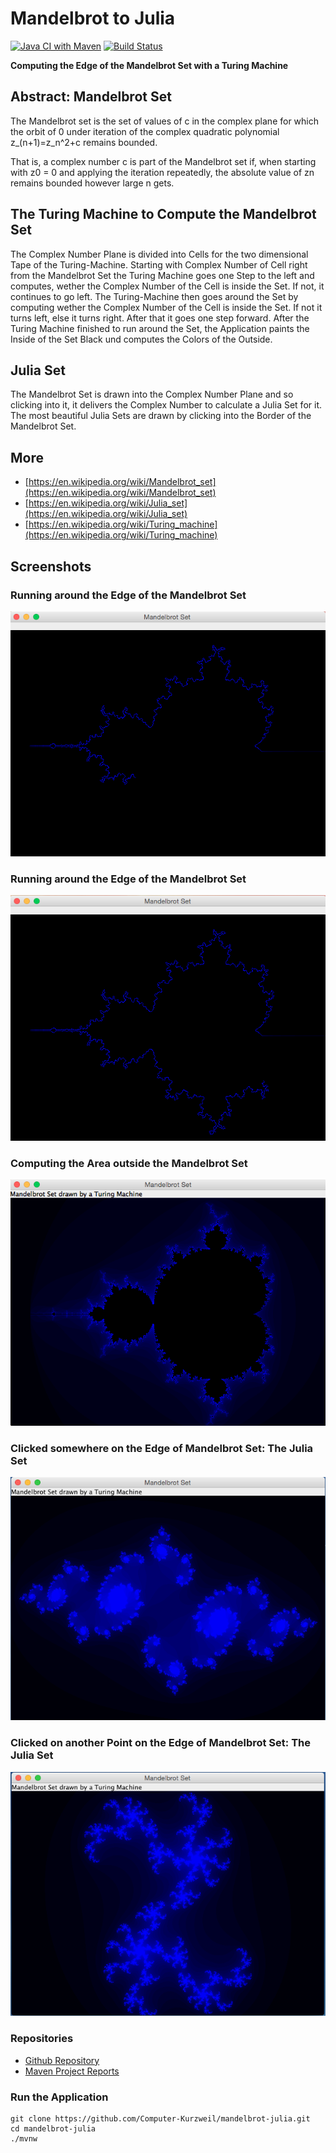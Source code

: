 # Mandelbrot to Julia

[![Java CI with Maven](https://github.com/Computer-Kurzweil/mandelbrot-julia/actions/workflows/maven.yml/badge.svg)](https://github.com/Computer-Kurzweil/mandelbrot-julia/actions/workflows/maven.yml)
[![Build Status](https://travis-ci.com/Computer-Kurzweil/mandelbrot-julia.svg?branch=master)](https://travis-ci.com/Computer-Kurzweil/mandelbrot-julia)

**Computing the Edge of the Mandelbrot Set with a Turing Machine**

## Abstract: Mandelbrot Set

The Mandelbrot set is the set of values of c in the complex plane for which the orbit of 0 
under iteration of the complex quadratic polynomial z_(n+1)=z_n^2+c remains bounded.

That is, a complex number c is part of the Mandelbrot set if, when starting with z0 = 0 
and applying the iteration repeatedly, the absolute value of zn remains bounded 
however large n gets. 

## The Turing Machine to Compute the Mandelbrot Set
The Complex Number Plane is divided into Cells for the two dimensional Tape of the Turing-Machine.
Starting with Complex Number of Cell right from the Mandelbrot Set the Turing Machine goes one Step to the left and computes, wether the Complex Number of the Cell is inside the Set. If not, it continues to go left.
The Turing-Machine then goes around the Set by computing wether the Complex Number of the Cell is inside the Set. If not it turns left, else it turns right. After that it goes one step forward.
After the Turing Machine finished to run around the Set, the Application paints the Inside of the Set Black und computes the Colors of the Outside.

## Julia Set
The Mandelbrot Set is drawn into the Complex Number Plane and so clicking into it, it delivers the Complex Number to calculate a Julia Set for it.
The most beautiful Julia Sets are drawn by clicking into the Border of the Mandelbrot Set.

## More
* [https://en.wikipedia.org/wiki/Mandelbrot_set](https://en.wikipedia.org/wiki/Mandelbrot_set)
* [https://en.wikipedia.org/wiki/Julia_set](https://en.wikipedia.org/wiki/Julia_set)
* [https://en.wikipedia.org/wiki/Turing_machine](https://en.wikipedia.org/wiki/Turing_machine)

## Screenshots

### Running around the Edge of the Mandelbrot Set

![Running around the Edge of the Mandelbrot Set](src/main/resources/img/screen01.png)

### Running around the Edge of the Mandelbrot Set

![Running around the Edge of the Mandelbrot Set](src/main/resources/img/screen02.png)

### Computing the Area outside the Mandelbrot Set

![Computing the Area outside the Mandelbrot Set](src/main/resources/img/screen03.png)

### Clicked somewhere on the Edge of Mandelbrot Set: The Julia Set

![Clicked somewhere on the Edge of Mandelbrot Set: The Julia Set](src/main/resources/img/julia01.png)

### Clicked  on another Point on the Edge of Mandelbrot Set: The Julia Set

![Clicked on another Point on the Edge of Mandelbrot Set: The Julia Set](src/main/resources/img/julia02.png)


### Repositories
* [Github Repository](https://github.com/Computer-Kurzweil/mandelbrot-julia)
* [Maven Project Reports](https://java.woehlke.org/mandelbrot-julia/readme2.html)

### Run the Application
```
git clone https://github.com/Computer-Kurzweil/mandelbrot-julia.git
cd mandelbrot-julia
./mvnw
```
